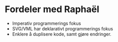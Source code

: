 # Fordeler med Raphaël #

* Imperativ programmerings fokus
* SVG/VML har deklarativt programmerings fokus
* Enklere å duplisere kode, samt gjøre endringer.

